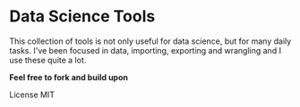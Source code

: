 # Data Science Tools

This collection of tools is not only useful for data science, but for many daily tasks.
I've been focused in data, importing, exporting and wrangling and I use these quite a lot.

**Feel free to fork and build upon**

License MIT
